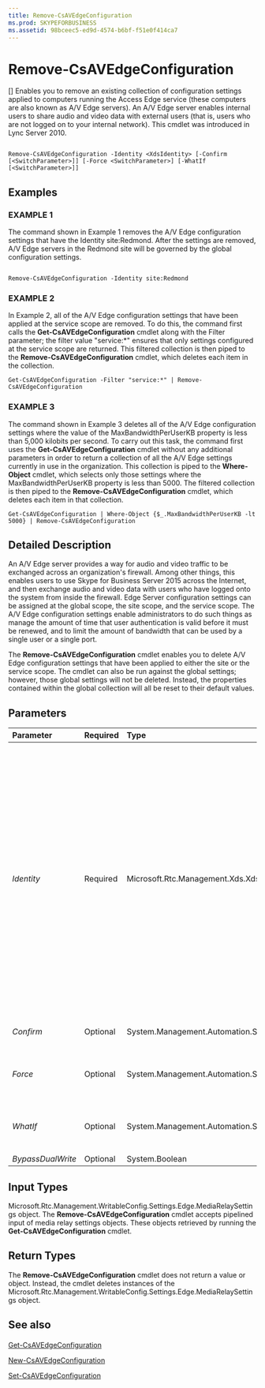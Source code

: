 ```yaml
---
title: Remove-CsAVEdgeConfiguration
ms.prod: SKYPEFORBUSINESS
ms.assetid: 98bceec5-ed9d-4574-b6bf-f51e0f414ca7
---
```



# Remove-CsAVEdgeConfiguration
[]
Enables you to remove an existing collection of configuration settings applied to computers running the Access Edge service (these computers are also known as A/V Edge servers). An A/V Edge server enables internal users to share audio and video data with external users (that is, users who are not logged on to your internal network). This cmdlet was introduced in Lync Server 2010.
  
    
    


```

Remove-CsAVEdgeConfiguration -Identity <XdsIdentity> [-Confirm [<SwitchParameter>]] [-Force <SwitchParameter>] [-WhatIf [<SwitchParameter>]]

```


## Examples


  
    
    

### EXAMPLE 1

The command shown in Example 1 removes the A/V Edge configuration settings that have the Identity site:Redmond. After the settings are removed, A/V Edge servers in the Redmond site will be governed by the global configuration settings.
  
    
    

```

Remove-CsAVEdgeConfiguration -Identity site:Redmond
```


### EXAMPLE 2

In Example 2, all of the A/V Edge configuration settings that have been applied at the service scope are removed. To do this, the command first calls the **Get-CsAVEdgeConfiguration** cmdlet along with the Filter parameter; the filter value "service:*" ensures that only settings configured at the service scope are returned. This filtered collection is then piped to the **Remove-CsAVEdgeConfiguration** cmdlet, which deletes each item in the collection.
  
    
    

```
Get-CsAVEdgeConfiguration -Filter "service:*" | Remove-CsAVEdgeConfiguration
```


### EXAMPLE 3

The command shown in Example 3 deletes all of the A/V Edge configuration settings where the value of the MaxBandwidthPerUserKB property is less than 5,000 kilobits per second. To carry out this task, the command first uses the **Get-CsAVEdgeConfiguration** cmdlet without any additional parameters in order to return a collection of all the A/V Edge settings currently in use in the organization. This collection is piped to the **Where-Object** cmdlet, which selects only those settings where the MaxBandwidthPerUserKB property is less than 5000. The filtered collection is then piped to the **Remove-CsAVEdgeConfiguration** cmdlet, which deletes each item in that collection.
  
    
    

```
Get-CsAVEdgeConfiguration | Where-Object {$_.MaxBandwidthPerUserKB -lt 5000} | Remove-CsAVEdgeConfiguration
```


## Detailed Description

An A/V Edge server provides a way for audio and video traffic to be exchanged across an organization's firewall. Among other things, this enables users to use Skype for Business Server 2015 across the Internet, and then exchange audio and video data with users who have logged onto the system from inside the firewall. Edge Server configuration settings can be assigned at the global scope, the site scope, and the service scope. The A/V Edge configuration settings enable administrators to do such things as manage the amount of time that user authentication is valid before it must be renewed, and to limit the amount of bandwidth that can be used by a single user or a single port.
  
    
    
The **Remove-CsAVEdgeConfiguration** cmdlet enables you to delete A/V Edge configuration settings that have been applied to either the site or the service scope. The cmdlet can also be run against the global settings; however, those global settings will not be deleted. Instead, the properties contained within the global collection will all be reset to their default values.
  
    
    

## Parameters



|**Parameter**|**Required**|**Type**|**Description**|
|:-----|:-----|:-----|:-----|
| _Identity_ <br/> |Required  <br/> |Microsoft.Rtc.Management.Xds.XdsIdentity  <br/> |Unique identifier for the collection of A/V Edge configuration settings to be removed. To "remove" the global collection, use the following syntax:  `-Identity global`. (As noted previously, the global settings cannot be removed; the properties can only be reset to their default values.) To remove a site collection, use syntax similar to this:  `-Identity site:Redmond`. Settings configured at the service scope should be referred to using syntax similar to this:  <br/>  `-Identity service:EdgeServer:atl-cs-001.litwareinc.com` <br/> You cannot use wildcards when specifying a policy Identity.  <br/> |
| _Confirm_ <br/> |Optional  <br/> |System.Management.Automation.SwitchParameter  <br/> |Prompts you for confirmation before executing the command.  <br/> |
| _Force_ <br/> |Optional  <br/> |System.Management.Automation.SwitchParameter  <br/> |Suppresses the display of any non-fatal error message that might occur when running the command.  <br/> |
| _WhatIf_ <br/> |Optional  <br/> |System.Management.Automation.SwitchParameter  <br/> |Describes what would happen if you executed the command without actually executing the command.  <br/> |
| _BypassDualWrite_ <br/> |Optional  <br/> |System.Boolean  <br/> |PARAMVALUE: $true | $false  <br/> |
   

## Input Types

Microsoft.Rtc.Management.WritableConfig.Settings.Edge.MediaRelaySettings object. The **Remove-CsAVEdgeConfiguration** cmdlet accepts pipelined input of media relay settings objects. These objects retrieved by running the **Get-CsAVEdgeConfiguration** cmdlet.
  
    
    

## Return Types

The **Remove-CsAVEdgeConfiguration** cmdlet does not return a value or object. Instead, the cmdlet deletes instances of the Microsoft.Rtc.Management.WritableConfig.Settings.Edge.MediaRelaySettings object.
  
    
    

## See also


#### 


  
    
    
 [Get-CsAVEdgeConfiguration](get-csavedgeconfiguration.md)
  
    
    
 [New-CsAVEdgeConfiguration](new-csavedgeconfiguration.md)
  
    
    
 [Set-CsAVEdgeConfiguration](set-csavedgeconfiguration.md)
